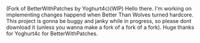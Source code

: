 <p>
(Fork of BetterWithPatches by Yoghurt4c)(WIP) Hello there. I'm working on implementing changes happend when Better Than Wolves turned hardcore. This project is gonna be buggy and janky while in progress, so please dont download it (unless you wanna make a fork of a fork of a fork). Huge thanks for Yoghurt4c for BetterWithPatches.